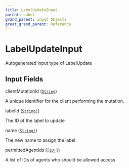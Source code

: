 ```yaml
---
title: LabelUpdateInput
parent: Label
grand_parent: Input Objects
great_grand_parent: Reference
---
```


<h1>LabelUpdateInput</h1>

Autogenerated input type of LabelUpdate

<h2>Input Fields</h2>

<div class="field-entry ">
  <span id="client_mutation_id" class="field-name anchored">clientMutationId (<code><a href="/docs/reference/scalar/string">String</a></code>)</span>

  <div class="description-wrapper">
   <p>A unique identifier for the client performing the mutation.</p>

  </div>
</div>

<div class="field-entry ">
  <span id="label_id" class="field-name anchored">labelId (<code><a href="/docs/reference/scalar/string">String!</a></code>)</span>

  <div class="description-wrapper">
   <p>The ID of the label to update</p>

  </div>
</div>

<div class="field-entry ">
  <span id="name" class="field-name anchored">name (<code><a href="/docs/reference/scalar/string">String!</a></code>)</span>

  <div class="description-wrapper">
   <p>The new name to assign the label</p>

  </div>
</div>

<div class="field-entry ">
  <span id="permitted_agent_ids" class="field-name anchored">permittedAgentIds (<code><a href="/docs/reference/scalar/id">[ID!]</a></code>)</span>

  <div class="description-wrapper">
   <p>A list of IDs of agents who should be allowed access</p>

  </div>
</div>

